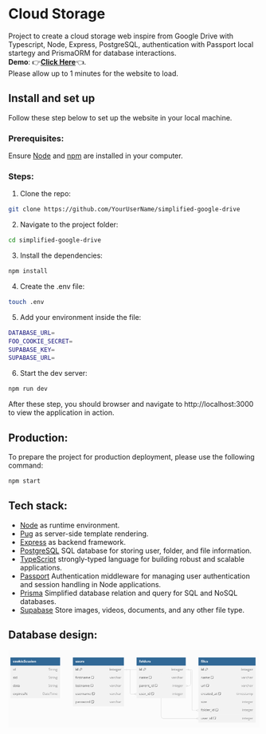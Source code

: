 # Cloud Storage
Project to create a cloud storage web inspire from Google Drive with Typescript, Node, Express, PostgreSQL, authentication with Passport local startegy and PrismaORM for database interactions.  <br>
**Demo**: :point_right:[**Click Here**](https://simplified-google-drive.onrender.com/login):point_left:. <br>
Please allow up to 1 minutes for the website to load.
## Install and set up
Follow these step below to set up the website in your local machine.

### Prerequisites:
Ensure [Node](https://nodejs.org/en) and [npm](https://www.npmjs.comnode) are installed in your computer.
### Steps:
1. Clone the repo: <br>

```bash
git clone https://github.com/YourUserName/simplified-google-drive
```

2. Navigate to the project folder:<br>

```bash
cd simplified-google-drive
```

3. Install the dependencies:<br>

```bash
npm install
```

4. Create the .env file:<br>

```bash
touch .env
```

5. Add your environment inside the file: <br>

```bash
DATABASE_URL=
FOO_COOKIE_SECRET=
SUPABASE_KEY=
SUPABASE_URL=
```

6. Start the dev server:<br>

```bash
npm run dev
```


After these step, you should browser and navigate to http://localhost:3000 to view the application in action.
## Production:

To prepare the project for production deployment, please use the following command: <br>

```bash
npm start
```

## Tech stack:
+ [Node](https://nodejs.org/en) as runtime environment. <br>
+ [Pug](https://pugjs.org/api/getting-started.html) as server-side template rendering. <br>
+ [Express](https://expressjs.com/) as backend framework. <br>
+ [PostgreSQL](https://www.postgresql.org/) SQL database for storing user, folder, and file information. <br>
+ [TypeScript](https://www.typescriptlang.org/) strongly-typed language for building robust and scalable applications. <br>
+ [Passport](https://www.passportjs.org/) Authentication middleware for managing user authentication and session handling in Node applications. <br>
+ [Prisma](https://www.prisma.io/) Simplified database relation and query for SQL and NoSQL databases. <br>
+ [Supabase](https://supabase.com/) Store images, videos, documents, and any other file type.

## Database design:
![Database design](databaseDesign.png)